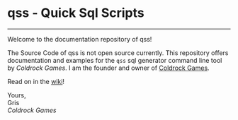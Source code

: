 # qss - Quick Sql Scripts

---

Welcome to the documentation repository of qss!

The Source Code of qss is not open source currently. This repository offers documentation and examples for the `qss` sql generator command line tool by _Coldrock Games_. I am the founder and owner of [Coldrock Games](https://www.coldrock.games/).

Read on in the [wiki](https://github.com/Grisgram/qss/wiki)!

Yours,\
Gris\
_Coldrock Games_

